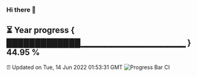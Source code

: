 ### Hi there 👋
⏳ Year progress { █████████████▁▁▁▁▁▁▁▁▁▁▁▁▁▁▁▁▁ } 44.95 %
---
⏰ Updated on Tue, 14 Jun 2022 01:53:31 GMT
![Progress Bar CI](https://github.com/liununu/liununu/workflows/Progress%20Bar%20CI/badge.svg)
